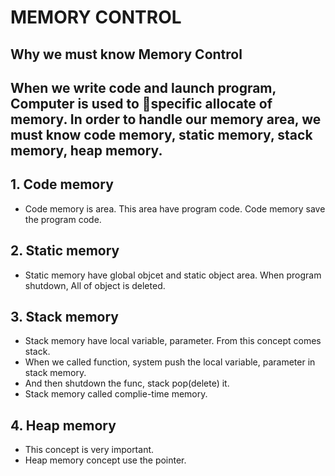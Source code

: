 # MEMORY CONTROL

## Why we must know Memory Control
When we write code and launch program, Computer is used to specific allocate of memory.
In order to handle our memory area, we must know code memory, static memory, stack memory, heap memory.
<br>
---------------------------
## 1. Code memory
- Code memory is area. This area have program code. Code memory save the program code.

## 2. Static memory
- Static memory have global objcet and static object area. When program shutdown, All of object is deleted.

## 3. Stack memory
- Stack memory have local variable, parameter. From this concept comes stack.
- When we called function, system push the local variable, parameter in stack memory.
- And then shutdown the func, stack pop(delete) it.
- Stack memory called complie-time memory.
## 4. Heap memory
- This concept is very important.
- Heap memory concept use the pointer.





